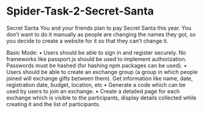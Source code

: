 # Spider-Task-2-Secret-Santa
Secret Santa
You and your friends plan to pay Secret Santa this year. You don’t want to do it manually as people are changing the names they got, so you decide to create a website for it so that they can’t change it.

Basic Mode:
• Users should be able to sign in and register securely. No frameworks like passport.js should be used to implement authorization. Passwords must be hashed (for hashing npm packages can be used).
• Users should be able to create an exchange group (a group in which people joined will exchange gifts between them). Get information like name, date, registration date, budget, location, etc
• Generate a code which can be used by users to join an exchange.
• Create a detailed page for each exchange which is visible to the participants, display details collected while creating it and the list of participants.
